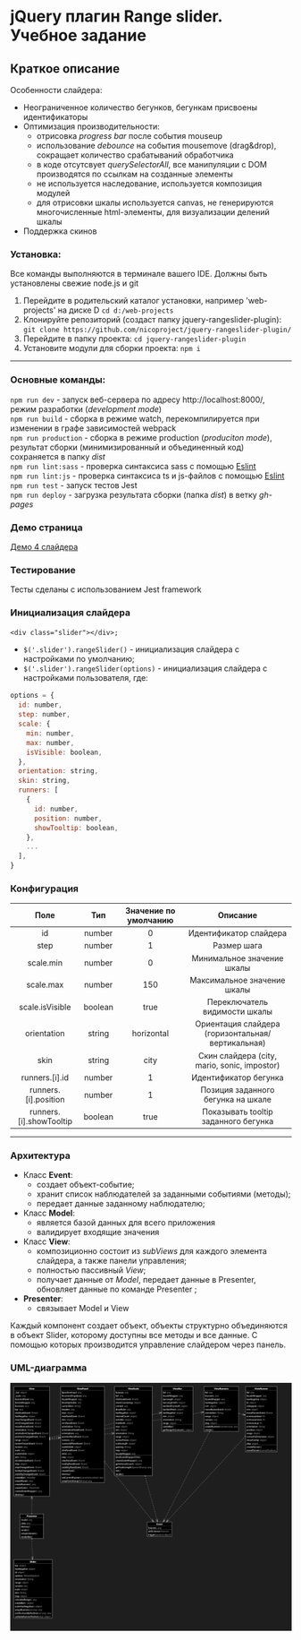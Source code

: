 # jQuery плагин Range slider. Учебное задание

## Краткое описание

Особенности слайдера:

- Неограниченное количество бегунков, бегункам присвоены идентификаторы
- Оптимизация производительности:
  - отрисовка _progress bar_ после события mouseup
  - использование _debounce_ на события mousemove (drag&drop), сокращает количество срабатываний обработчика
  - в коде отсутсвует _querySelectorAll_, все манипуляции с DOM производятся по ссылкам на созданные элементы
  - не используется наследование, используется композиция модулей
  - для отрисовки шкалы используется canvas, не генерируются многочисленные html-элементы, для визуализации делений шкалы
- Поддержка скинов

### Установка:<br/>

Все команды выполняются в терминале вашего IDE. Должны быть установлены свежие node.js и git

1. Перейдите в родительский каталог установки, например 'web-projects' на диске D `cd d:/web-projects`
2. Клонируйте репозиторий (создаст папку jquery-rangeslider-plugin): `git clone https://github.com/nicoproject/jquery-rangeslider-plugin/`<br/>
3. Перейдите в папку проекта: `cd jquery-rangeslider-plugin`<br/>
4. Установите модули для сборки проекта: `npm i`<br/>

---

### Основные команды: <br/>

`npm run dev` - запуск веб-сервера по адресу http://localhost:8000/, режим разработки (_development mode_) <br/>
`npm run build` - сборка в режиме watch, перекомпилируется при изменении в графе зависимостей webpack<br/>
`npm run production` - сборка в режиме production (_produciton mode_), результат сборки (минимизированный и объединенный код) сохраняется в папку _dist_<br/>
`npm run lint:sass` - проверка синтаксиса sass с помощью [Eslint](https://eslint.org/)<br/>
`npm run lint:js` - проверка синтаксиса ts и js-файлов с помощью [Eslint](https://eslint.org/)<br/>
`npm run test` - запуск тестов Jest<br/>
`npm run deploy` - загрузка результата сборки (папка _dist_) в ветку _gh-pages_<br/>

### Демо страница<br/>

[Демо 4 слайдера](https://nicoproject.github.io/jquery-rangeslider-plugin/)

### Тестирование<br/>

Тесты сделаны с использованием Jest framework

### Инициализация слайдера<br/>

`<div class="slider"></div>;`

- `$('.slider').rangeSlider()` - инициализация слайдера с настройками по умолчанию;<br/>
- `$('.slider').rangeSlider(options)` - инициализация слайдера с настройками пользователя, где:<br/>

```javascript
options = {
  id: number,
  step: number,
  scale: {
    min: number,
    max: number,
    isVisible: boolean,
  },
  orientation: string,
  skin: string,
  runners: [
    {
      id: number,
      position: number,
      showTooltip: boolean,
    },
    ...
  ],
}
```

### Конфигурация

|          Поле           |   Тип   | Значение по умолчанию |                     Описание                      |
| :---------------------: | :-----: | :-------------------: | :-----------------------------------------------: |
|           id            | number  |           0           |              Идентификатор слайдера               |
|          step           | number  |           1           |                    Размер шага                    |
|        scale.min        | number  |           0           |            Минимальное значение шкалы             |
|        scale.max        | number  |          150          |            Максимальное значение шкалы            |
|     scale.isVisible     | boolean |         true          |           Переключатель видимости шкалы           |
|       orientation       | string  |      horizontal       | Ориентация слайдера (горизонтальная/вертикальная) |
|          skin           | string  |         city          |   Скин слайдера (city, mario, sonic, impostor)    |
|     runners.[i].id      | number  |           1           |               Идентификатор бегунка               |
|  runners.[i].position   | number  |           1           |        Позиция заданного бегунка на шкале         |
| runners.[i].showTooltip | boolean |         true          |       Показывать tooltip заданного бегунка        |

---

### Архитектура

- Класс **Event**:
  - создает объект-событие;
  - хранит список наблюдателей за заданными событиями (методы);
  - передает данные заданному наблюдателю;<br/>
- Класс **Model**:
  - является базой данных для всего приложения
  - валидирует входящие значения
- Класс **View**:
  - композиционно состоит из _subViews_ для каждого элемента слайдера, а также панели управления;
  - полностью пассивный _View_;
  - получает данные от _Model_, передает данные в Presenter, обновляет данные по команде Presenter ;<br/>
- **Presenter**:
  - связывает Model и View

Каждый компонент создает объект, объекты структурно объединяются в объект Slider, которому доступны все методы и все данные.
С помощью которых производится управление слайдером через панель.  

### UML-диаграмма

![uml](https://raw.githubusercontent.com/nicoproject/jquery-rangeslider-plugin/refactor/UML/uml_ts_diagram.png)
